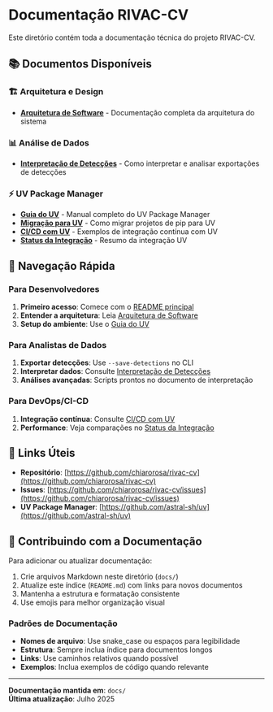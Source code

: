 # Documentação RIVAC-CV

Este diretório contém toda a documentação técnica do projeto RIVAC-CV.

## 📚 Documentos Disponíveis

### 🏗️ Arquitetura e Design

- **[Arquitetura de Software](Arquitetura%20de%20Software.md)** - Documentação completa da arquitetura do sistema

### 📊 Análise de Dados

- **[Interpretação de Detecções](INTERPRETACAO_DETECCOES.md)** - Como interpretar e analisar exportações de detecções

### ⚡ UV Package Manager

- **[Guia do UV](UV_GUIDE.md)** - Manual completo do UV Package Manager
- **[Migração para UV](MIGRATION_TO_UV.md)** - Como migrar projetos de pip para UV
- **[CI/CD com UV](CI_CD_UV_EXAMPLES.md)** - Exemplos de integração contínua com UV
- **[Status da Integração](UV_INTEGRATION_SUCCESS.md)** - Resumo da integração UV

## 🎯 Navegação Rápida

### Para Desenvolvedores

1. **Primeiro acesso**: Comece com o [README principal](../README.md)
2. **Entender a arquitetura**: Leia [Arquitetura de Software](Arquitetura%20de%20Software.md)
3. **Setup do ambiente**: Use o [Guia do UV](UV_GUIDE.md)

### Para Analistas de Dados

1. **Exportar detecções**: Use `--save-detections` no CLI
2. **Interpretar dados**: Consulte [Interpretação de Detecções](INTERPRETACAO_DETECCOES.md)
3. **Análises avançadas**: Scripts prontos no documento de interpretação

### Para DevOps/CI-CD

1. **Integração contínua**: Consulte [CI/CD com UV](CI_CD_UV_EXAMPLES.md)
2. **Performance**: Veja comparações no [Status da Integração](UV_INTEGRATION_SUCCESS.md)

## 🔗 Links Úteis

- **Repositório**: [https://github.com/chiarorosa/rivac-cv](https://github.com/chiarorosa/rivac-cv)
- **Issues**: [https://github.com/chiarorosa/rivac-cv/issues](https://github.com/chiarorosa/rivac-cv/issues)
- **UV Package Manager**: [https://github.com/astral-sh/uv](https://github.com/astral-sh/uv)

## 📝 Contribuindo com a Documentação

Para adicionar ou atualizar documentação:

1. Crie arquivos Markdown neste diretório (`docs/`)
2. Atualize este índice (`README.md`) com links para novos documentos
3. Mantenha a estrutura e formatação consistente
4. Use emojis para melhor organização visual

### Padrões de Documentação

- **Nomes de arquivo**: Use snake_case ou espaços para legibilidade
- **Estrutura**: Sempre inclua índice para documentos longos
- **Links**: Use caminhos relativos quando possível
- **Exemplos**: Inclua exemplos de código quando relevante

---

**Documentação mantida em**: `docs/`  
**Última atualização**: Julho 2025
